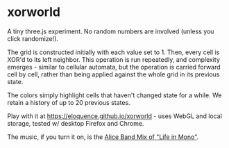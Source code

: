 # xorworld

A tiny three.js experiment. No random numbers are involved (unless you click randomize!).

The grid is constructed initially with each value set to 1. Then, every cell
is XOR'd to its left neighbor. This operation is run repeatedly, and
complexity emerges - similar to cellular automata, but the operation is carried
forward cell by cell, rather than being applied against the whole grid in its
previous state.

The colors simply highlight cells that haven't changed state for a while. We retain
a history of up to 20 previous states.

Play with it at https://eloquence.github.io/xorworld - uses WebGL and local storage,
tested w/ desktop Firefox and Chrome.

The music, if you turn it on, is the [Alice Band Mix of "Life in Mono"](https://soundcloud.com/jzerenidis/mono-formica-blues-11-life-in-mono-alice-band-mix).
